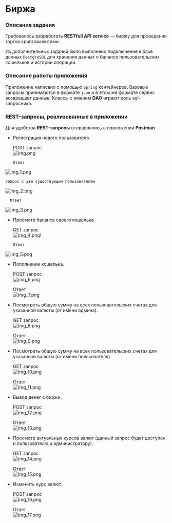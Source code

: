# Биржа

### Описание задания
Требовалось разработать **RESTfull API service** — биржу для проведения торгов криптовалютами.

Из дополнительных заданий было выполнено подключение к базе данных `PostgreSQL` для хранения данных о балансе пользовательских кошельков и истории операций.

### Описание работы приложения
Приложение написано с помощью `Spring` контейнеров. Базовые запросы принимаются в формате `json` и в этом же формате сервис возвращает данные. Классы с именем **DAO** играют роль sql-запросника. 

### REST-запросы, реализованные в приложении
Для удобства **REST-запросы** отправлялись в приложении **Postman**
* Регистрация нового пользователя.  


    POST запрос  
![img.png](img.png)  

      Ответ
![img_1.png](img_1.png)  


    Запрос с уже существующим пользователем
![img_2.png](img_2.png)

      Ответ  
![img_3.png](img_3.png)

* Просмотр баланса своего кошелька.


    GET запрос  
![img_4.png](img_4.png)!

      Ответ  
![img_5.png](img_5.png)

* Пополнение кошелька.
    

    POST запрос  
![img_6.png](img_6.png)

    Ответ  
![img_7.png](img_7.png)

* Посмотреть общую сумму на всех пользовательских счетах для указанной валюты (от имени админа).


    GET запрос   
![img_8.png](img_8.png)
    
    Ответ  
![img_9.png](img_9.png)

* Посмотреть общую сумму на всех пользовательских счетах для указанной валюты (от имени пользователя).


    GET запрос     
![img_10.png](img_10.png)
    
    Ответ  
![img_11.png](img_11.png)

* Вывод денег с биржи.


    POST запрос  
![img_12.png](img_12.png)
    
    Ответ  
![img_13.png](img_13.png)

* Просмотр актуальных курсов валют (данный запрос будет доступен и пользователю и администратору).


    GET запрос  
![img_14.png](img_14.png)

    Ответ  
![img_15.png](img_15.png)

* Изменить курс валют.


    POST запрос  
![img_16.png](img_16.png)
    
    Ответ  
![img_17.png](img_17.png)
